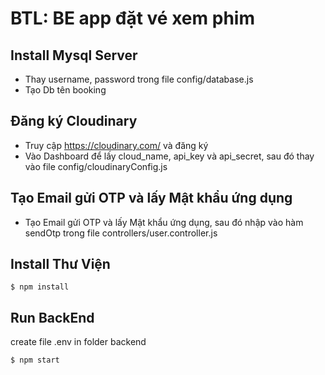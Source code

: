 # BTL: BE app đặt vé xem phim

## Install Mysql Server
- Thay username, password trong file config/database.js
- Tạo Db tên booking
## Đăng ký Cloudinary
- Truy cập https://cloudinary.com/ và đăng ký
- Vào Dashboard để lấy cloud_name, api_key và api_secret, sau đó thay vào file config/cloudinaryConfig.js
## Tạo Email gửi OTP và lấy Mật khẩu ứng dụng
- Tạo Email gửi OTP và lấy Mật khẩu ứng dụng, sau đó nhập vào hàm sendOtp trong file controllers/user.controller.js

## Install Thư Viện
```
$ npm install
```
## Run BackEnd
create file .env in folder backend

```
$ npm start
```
